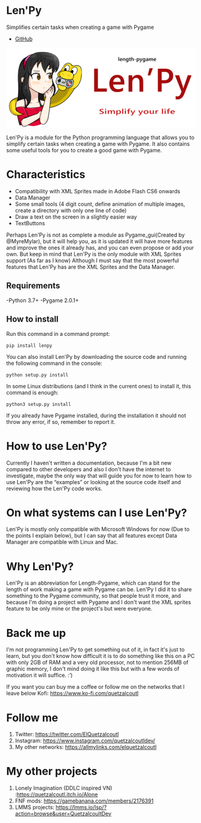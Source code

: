 
# Len'Py

Simplifies certain tasks when creating a game with Pygame

 - [GitHub](https://github.com/QuetzalcoutlDev/Lenpy)

![](https://github.com/QuetzalcoutlDev/Lenpy/blob/main/art/logo.png?raw=true)

Len'Py is a module for the Python programming language that allows you to simplify certain tasks when creating a game with Pygame.
It also contains some useful tools for you to create a good game with Pygame.

# Characteristics

- Compatibility with XML Sprites made in Adobe Flash CS6 onwards
- Data Manager
- Some small tools (4 digit count, define animation of multiple images, create a directory with only one line of code)
- Draw a text on the screen in a slightly easier way
- TextButtons

Perhaps Len'Py is not as complete a module as Pygame_gui(Created by @MyreMylar), but it will help you, as it is updated it will have more features and improve the ones it already has, and you can even propose or add your own.
But keep in mind that Len'Py is the only module with XML Sprites support (As far as I know)
Although I must say that the most powerful features that Len'Py has are the XML Sprites and the Data Manager.

## Requirements

-Python 3.7+
-Pygame 2.0.1+

## How to install

Run this command in a command prompt:

```
pip install lenpy
```


You can also install Len'Py by downloading the source code and running the following command in the console:

```
python setup.py install
```

In some Linux distributions (and I think in the current ones) to install it, this command is enough:

```
python3 setup.py install
```

If you already have Pygame installed, during the installation it should not throw any error, if so, remember to report it.

# How to use Len'Py?

Currently I haven't written a documentation, because I'm a bit new compared to other developers and also I don't have the internet to investigate, maybe the only way that will guide you for now to learn how to use Len'Py are the “examples” or looking at the source code itself and reviewing how the Len'Py code works.

# On what systems can I use Len'Py?

Len'Py is mostly only compatible with Microsoft Windows for now (Due to the points I explain below), but I can say that all features except Data Manager are compatible with Linux and Mac.

# Why Len'Py?

Len'Py is an abbreviation for Length-Pygame, which can stand for the length of work making a game with Pygame can be.
Len'Py I did it to share something to the Pygame community, so that people trust it more, and because I'm doing a project with Pygame and I don't want the XML sprites feature to be only mine or the project's but were everyone.

# Back me up

I'm not programming Len'Py to get something out of it, in fact it's just to learn, but you don't know how difficult it is to do something like this on a PC with only 2GB of RAM and a very old processor, not to mention 256MB of graphic memory, I don't mind doing it like this but with a few words of motivation it will suffice. :’)

If you want you can buy me a coffee or follow me on the networks that I leave below
Kofi: https://www.ko-fi.com/quetzalcoutl

# Follow me

1. Twitter: https://twitter.com/ElQuetzalcoutl
2. Instagram: https://www.instagram.com/quetzalcoutldev/
3. My other networks: https://allmylinks.com/elquetzalcoutl

# My other projects

1. Lonely Imagination (DDLC inspired VN) :https://quetzalcoutl.itch.io/Alone
2. FNF mods: https://gamebanana.com/members/2176391
3. LMMS projects: https://lmms.io/lsp/?action=browse&user=QuetzalcoultDev
